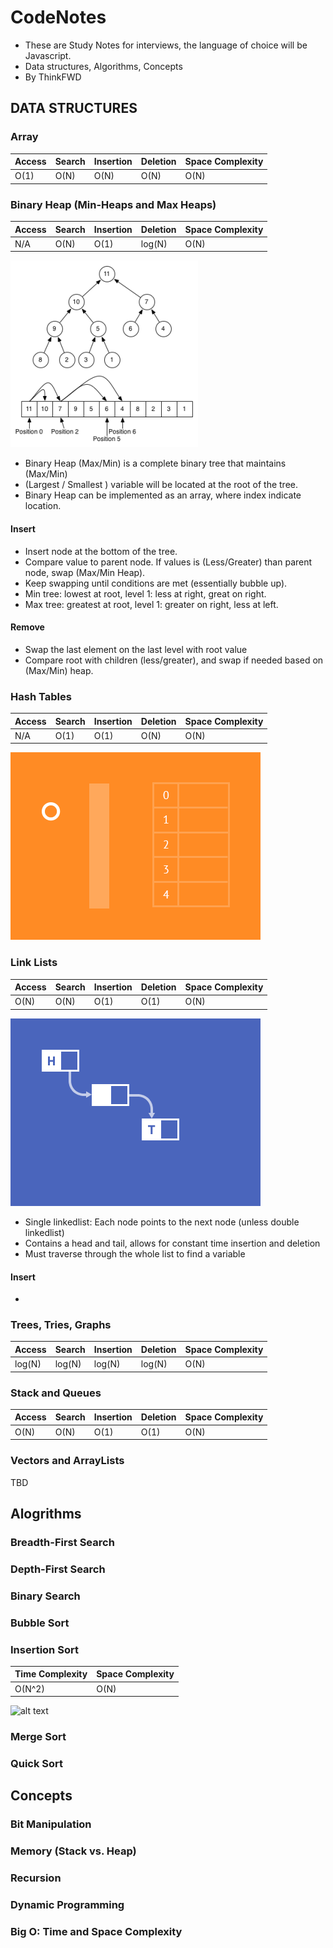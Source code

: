 # CodeNotes

- These are Study Notes for interviews, the language of choice will be Javascript. 
- Data structures, Algorithms, Concepts
- By ThinkFWD

## DATA STRUCTURES 

### Array
| Access | Search | Insertion | Deletion | Space Complexity |
| ------ | ------ | --------- | -------- | ---------------- |
|  O(1)  |  O(N)  |    O(N)   |   O(N)   |       O(N)       |


### Binary Heap (Min-Heaps and Max Heaps)
| Access | Search | Insertion | Deletion | Space Complexity |
| ------ | ------ | --------- | -------- | ---------------- |
|  N/A   |  O(N)  |    O(1)   |  log(N)  |       O(N)       |


![alt text](https://github.com/ThinkFWD/CodeNotes/blob/master/assets/maxHeap.png)

- Binary Heap (Max/Min) is a complete binary tree that maintains (Max/Min)
- (Largest / Smallest ) variable will be located at the root of the tree. 
- Binary Heap can be implemented as an array, where index indicate location.

#### Insert

- Insert node at the bottom of the tree.
- Compare value to parent node. If values is (Less/Greater) than parent node, swap (Max/Min Heap).
- Keep swapping until conditions are met (essentially bubble up). 
- Min tree: lowest at root, level 1: less at right, great on right.
- Max tree: greatest at root, level 1: greater on right, less at left. 

#### Remove
 - Swap the last element on the last level with root value
 - Compare root with children (less/greater), and swap if needed based on (Max/Min) heap. 
 
 



### Hash Tables
| Access | Search | Insertion | Deletion | Space Complexity |
| ------ | ------ | --------- | -------- | ---------------- |
|  N/A   |  O(1)  |    O(1)   |   O(N)   |       O(N)       |



![alt text](https://github.com/ThinkFWD/CodeNotes/blob/master/assets/hashtable.gif)


### Link Lists
| Access | Search | Insertion | Deletion | Space Complexity |
| ------ | ------ | --------- | -------- | ---------------- |
|  O(N)  |  O(N)  |    O(1)   |   O(1)   |       O(N)       |

![alt text](https://github.com/ThinkFWD/CodeNotes/blob/master/assets/linkList.gif)

- Single linkedlist: Each node points to the next node (unless double linkedlist)
- Contains a head and tail, allows for constant time insertion and deletion 
- Must traverse through the whole list to find a variable

#### Insert
- 







### Trees, Tries, Graphs
| Access | Search | Insertion | Deletion | Space Complexity |
| ------ | ------ | --------- | -------- | ---------------- |
| log(N) | log(N) |   log(N)  |  log(N)  |       O(N)       |


### Stack and Queues
| Access | Search | Insertion | Deletion | Space Complexity |
| ------ | ------ | --------- | -------- | ---------------- |
|  O(N)  |  O(N)  |    O(1)   |   O(1)   |       O(N)       |


### Vectors and ArrayLists
TBD


## Alogrithms

### Breadth-First Search
### Depth-First Search
### Binary Search
### Bubble Sort
### Insertion Sort
| Time Complexity | Space Complexity |
| --------------- | ---------------- |
|      O(N^2)     |       O(N)       |

![alt text](https://upload.wikimedia.org/wikipedia/commons/0/0f/Insertion-sort-example-300px.gif)
### Merge Sort
### Quick Sort

## Concepts

### Bit Manipulation
### Memory (Stack vs. Heap)
### Recursion
### Dynamic Programming
### Big O: Time and Space Complexity

